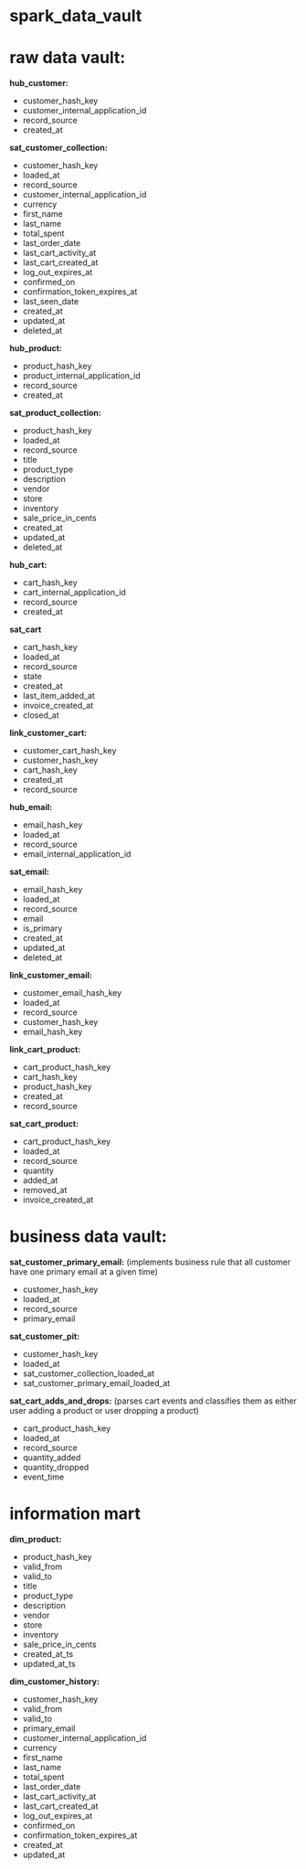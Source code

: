 # spark_data_vault



# raw data vault:


**hub_customer:**
* customer_hash_key
* customer_internal_application_id
* record_source
* created_at

**sat_customer_collection:**
* customer_hash_key
* loaded_at
* record_source
* customer_internal_application_id
* currency
* first_name
* last_name
* total_spent
* last_order_date
* last_cart_activity_at
* last_cart_created_at
* log_out_expires_at
* confirmed_on
* confirmation_token_expires_at
* last_seen_date
* created_at
* updated_at
* deleted_at

**hub_product:**
* product_hash_key
* product_internal_application_id
* record_source
* created_at

**sat_product_collection:**
* product_hash_key
* loaded_at
* record_source
* title
* product_type
* description
* vendor
* store
* inventory
* sale_price_in_cents
* created_at
* updated_at
* deleted_at

**hub_cart:**
* cart_hash_key
* cart_internal_application_id
* record_source
* created_at

**sat_cart**
* cart_hash_key
* loaded_at
* record_source
* state
* created_at
* last_item_added_at
* invoice_created_at
* closed_at

**link_customer_cart:**
* customer_cart_hash_key
* customer_hash_key
* cart_hash_key
* created_at
* record_source

**hub_email:**
* email_hash_key
* loaded_at
* record_source
* email_internal_application_id

**sat_email:**
* email_hash_key
* loaded_at
* record_source
* email
* is_primary
* created_at
* updated_at
* deleted_at

**link_customer_email:**
* customer_email_hash_key
* loaded_at
* record_source
* customer_hash_key
* email_hash_key

**link_cart_product:**
* cart_product_hash_key
* cart_hash_key
* product_hash_key
* created_at
* record_source

**sat_cart_product:** 
* cart_product_hash_key
* loaded_at
* record_source
* quantity
* added_at
* removed_at
* invoice_created_at

# business data vault:

**sat_customer_primary_email:**
(implements business rule that all customer have one primary email at a given time)
* customer_hash_key
* loaded_at
* record_source
* primary_email

**sat_customer_pit:**
* customer_hash_key
* loaded_at
* sat_customer_collection_loaded_at
* sat_customer_primary_email_loaded_at

**sat_cart_adds_and_drops:**
(parses cart events and classifies them as either user adding a product or user dropping a product)
* cart_product_hash_key
* loaded_at
* record_source
* quantity_added
* quantity_dropped
* event_time


# information mart

**dim_product:**
* product_hash_key
* valid_from
* valid_to
* title
* product_type
* description
* vendor
* store
* inventory
* sale_price_in_cents
* created_at_ts
* updated_at_ts


**dim_customer_history:**
* customer_hash_key
* valid_from
* valid_to
* primary_email
* customer_internal_application_id
* currency
* first_name
* last_name
* total_spent
* last_order_date
* last_cart_activity_at
* last_cart_created_at
* log_out_expires_at
* confirmed_on
* confirmation_token_expires_at
* created_at
* updated_at

